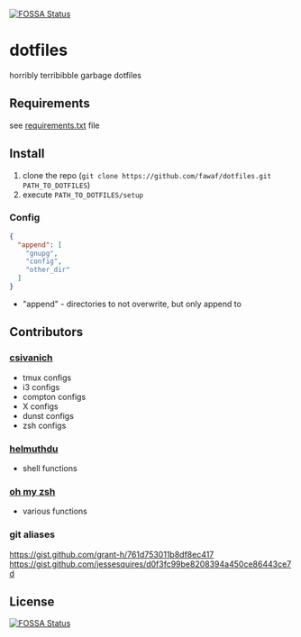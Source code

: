 [![FOSSA Status](https://app.fossa.com/api/projects/git%2Bgithub.com%2Ffawaf%2Fdotfiles.svg?type=shield)](https://app.fossa.com/projects/git%2Bgithub.com%2Ffawaf%2Fdotfiles?ref=badge_shield)

dotfiles
========

horribly terribibble garbage dotfiles

Requirements
------------
see [requirements.txt](https://github.com/fawaf/dotfiles/blob/main/requirements.txt) file

Install
-------
1. clone the repo (`git clone https://github.com/fawaf/dotfiles.git PATH_TO_DOTFILES`)
2. execute `PATH_TO_DOTFILES/setup`

### Config ###
```json
{
  "append": [
    "gnupg",
    "config",
    "other_dir"
  ]
}
```
* "append" - directories to not overwrite, but only append to

Contributors
------------
### [csivanich](https://github.com/csivanich/dotfiles) ###
* tmux configs
* i3 configs
* compton configs
* X configs
* dunst configs
* zsh configs

### [helmuthdu](https://github.com/helmuthdu/dotfiles) ###
* shell functions

### [oh my zsh](https://github.com/ohmyzsh/ohmyzsh) ###
* various functions

### git aliases ###
https://gist.github.com/grant-h/761d753011b8df8ec417
https://gist.github.com/jessesquires/d0f3fc99be8208394a450ce86443ce7d

## License
[![FOSSA Status](https://app.fossa.com/api/projects/git%2Bgithub.com%2Ffawaf%2Fdotfiles.svg?type=large)](https://app.fossa.com/projects/git%2Bgithub.com%2Ffawaf%2Fdotfiles?ref=badge_large)

